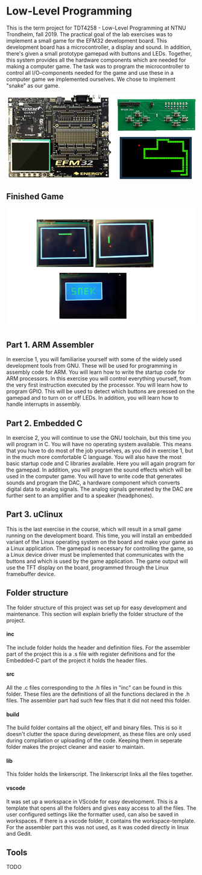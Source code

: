 # Low-Level Programming
This is the term project for TDT4258 - Low-Level Programming at NTNU Trondheim, fall 2019. The practical goal of the lab exercises was to implement a small game for the EFM32 development board. This development board has a microcontroller, a display and sound. In addition, there's given a small prototype gamepad with buttons and LEDs. Together, this system provides all the hardware components which are needed for making a computer game. The task was to program the microcontroller to control all I/O–components needed for the game and use these in a computer game we implemented ourselves. We chose to implement "snake" as our game.

![EFM32GG](images/efm32gg.png) 

## Finished Game
![EFM32GG](images/snakeGame.jpg) 


## Part 1. ARM Assembler
In exercise 1, you will familiarise yourself with some of the widely used development
tools from GNU. These will be used for programming in assembly code for ARM.
You will learn how to write the startup code for ARM processors. In this exercise you
will control everything yourself, from the very first instruction executed by the processor.
You will learn how to program GPIO. This will be used to detect which buttons are
pressed on the gamepad and to turn on or off LEDs. In addition, you will learn how to
handle interrupts in assembly. 

## Part 2. Embedded C 
In exercise 2, you will continue to use the GNU toolchain, but this time you will program in C.
You will have no operating system available. This means that you have to do most of the
job yourselves, as you did in exercise 1, but in the much more comfortable C language.
You will also have the most basic startup code and C libraries available.
Here you will again program for the gamepad. In addition, you will program the sound
effects which will be used in the computer game. You will have to write code that
generates sounds and program the DAC, a hardware component which converts digital
data to analog signals. The analog signals generated by the DAC are further sent to an
amplifier and to a speaker (headphones).

## Part 3. uClinux
This is the last exercise in the course, which will result in a small game running on
the development board. This time, you will install an embedded variant of the Linux
operating system on the board and make your game as a Linux application.
The gamepad is necessary for controlling the game, so a Linux device driver must be
implemented that communicates with the buttons and which is used by the game application. The game output will use the TFT display on the board, programmed through the Linux framebuffer device.

## Folder structure
The folder structure of this project was set up for easy development and maintenance. This section will explain briefly the folder structure of the project.
  
  #### inc
  The include folder holds the header and definition files. For the assembler part of the project this is a .s file with register definitions and for the Embedded-C part of the project it holds the header files.
  
  #### src
  All the .c files corresponding to the .h files in "inc" can be found in this folder. These files are the definitions of all the functions declared in the .h files. The assembler part had such few files that it did not need this folder.
  #### build
  The build folder contains all the object, elf and binary files. This is so it doesn't clutter the space during development, as these files are only used during compilation or uploading of the code. Keeping them in seperate folder makes the project cleaner and easier to maintain.
  #### lib
  This folder holds the linkerscript. The linkerscript links all the files together.
  
  #### vscode
It was set up a workspace in VScode for easy development. This is a template that opens all the folders and gives easy access to all the files. The user configured settings like the formatter used, can also be saved in workspaces. If there is a vscode folder, it contains the workspace-template. For the assembler part this was not used, as it was coded directly in linux and Gedit.

## Tools
TODO

